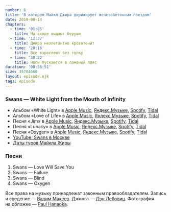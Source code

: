 ```yaml
---
number: 6
title: 'В котором Майкл Джира дирижирует железобетонным поездом'
date: 2019-08-14
chapters:
  - time: '01:05'
    title: На входе выдают беруши
  - time: '12:37'
    title: Джира неэлегантно кровоточит
  - time: '20:16'
    title: Все взрослеют без толку
  - time: '30:22'
    title: Ноги пускаются в ломаный пляс
duration: '00:36:51'
size: 35704660
layout: episode.njk
tags: episode
---
```


### Swans — White Light from the Mouth of Infinity

- Альбом «White Light» в
  [Apple Music](https://music.apple.com/album/1054671832),
  [Яндекс.Музыке](https://music.yandex.ru/album/6215652),
  [Spotify](https://open.spotify.com/album/5sZc6Cya4QYkMLajvoj5Ts),
  [Tidal](https://tidal.com/browse/album/52902543)
- Альбом «Love of Life» в
  [Apple Music](https://music.apple.com/album/1054668297),
  [Яндекс.Музыке](https://music.yandex.ru/album/6219343),
  [Spotify](https://open.spotify.com/album/0Jl1mUW72D8PgVCMI0OmwQ),
  [Tidal](https://tidal.com/browse/album/78633983)
- Песня «Jim» в
  [Apple Music](https://music.apple.com/album/895627622?i=895627665),
  [Яндекс.Музыке](https://music.yandex.ru/album/1747162/track/16011144),
  [Spotify](https://open.spotify.com/track/2mdjoy2k2zvHybQoQvvkHJ),
  [Tidal](https://tidal.com/browse/track/25777392)
- Песня «Lunacy» в
  [Apple Music](https://music.apple.com/album/895626694?i=895626705),
  [Яндекс.Музыке](https://music.yandex.ru/album/1747163/track/16011150),
  [Spotify](https://open.spotify.com/track/4UaQNw4hgvSDftmGxXgJ1j),
  [Tidal](https://tidal.com/browse/track/20170528)
- Песня «Oxygen» в
  [Apple Music](https://music.apple.com/album/836834698?i=836834782),
  [Яндекс.Музыке](https://music.yandex.ru/album/6217182/track/46161437),
  [Spotify](https://open.spotify.com/track/4Xuq7qkAItiEYDAYqwWTOp),
  [Tidal](http://tidal.com/browse/track/28384198)
- [YouTube: Swans в Москве](https://youtu.be/2t29OLChCyw)
- [Даты туров Майкла Жиры](https://younggodrecords.com/pages/tour-dates)

### Песни

1. Swans — Love Will Save You
2. Swans — Failure
3. Swans — Blind
4. Swans — Oxygen

Все права на музыку принадлежат законным правообладателям. Запись и сведение — [Вадим Макеев](https://twitter.com/pepelsbey). Джингл — [Дэн Лебовиц](https://www.youtube.com/channel/UC38A5qHrlc_Zgua7vL4b96w). Фотография на обложке — [Paul Hanaoka](https://unsplash.com/photos/rYchmOEzWlo).
